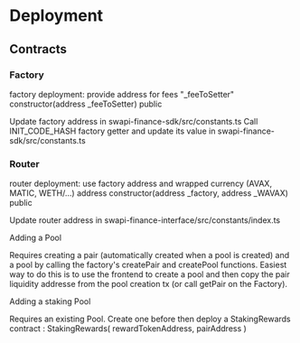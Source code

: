 # Deployment

## Contracts

### Factory
factory deployment: provide address for fees "_feeToSetter"
constructor(address _feeToSetter) public

Update factory address in swapi-finance-sdk/src/constants.ts
Call INIT_CODE_HASH factory getter and update its value in swapi-finance-sdk/src/constants.ts

### Router
router deployment: use factory address and wrapped currency (AVAX, MATIC, WETH/...) address
constructor(address _factory, address _WAVAX) public

Update router address in swapi-finance-interface/src/constants/index.ts


Adding a Pool

Requires creating a pair (automatically created when a pool is created) and a pool by calling the factory's createPair and createPool functions.
Easiest way to do this is to use the frontend to create a pool and then copy the pair liquidity  addresse from the pool creation tx (or call getPair on the Factory).

Adding a staking Pool

Requires an existing Pool. Create one before then deploy a StakingRewards contract :
 StakingRewards( rewardTokenAddress, pairAddress )

